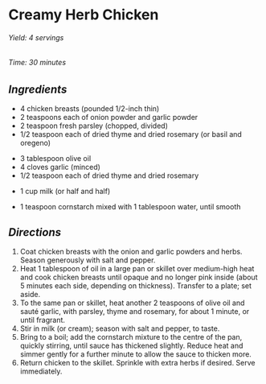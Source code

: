 # Creamy Herb Chicken

######  Yield: 4 servings
######  Time:  30 minutes

##  *Ingredients*
- 4 chicken breasts (pounded 1/2-inch thin)
- 2 teaspoons each of onion powder and garlic powder
- 2 teaspoon fresh parsley (chopped, divided)
- 1/2 teaspoon each of dried thyme and dried rosemary (or basil and oregeno)
<!--  -->
- 3 tablespoon olive oil
- 4 cloves garlic (minced)
- 1/2 teaspoon each of dried thyme and dried rosemary
<!--  -->
- 1 cup milk (or half and half)
<!--  -->
- 1 teaspoon cornstarch mixed with 1 tablespoon water, until smooth

##  *Directions*
1. Coat chicken breasts with the onion and garlic powders and herbs. Season generously with salt and pepper.
2. Heat 1 tablespoon of oil in a large pan or skillet over medium-high heat and cook chicken breasts until opaque and no longer pink inside (about 5 minutes each side, depending on thickness). Transfer to a plate; set aside.
3. To the same pan or skillet, heat another 2 teaspoons of olive oil and sauté garlic, with parsley, thyme and rosemary, for about 1 minute, or until fragrant.
4. Stir in milk (or cream); season with salt and pepper, to taste.
5. Bring to a boil; add the cornstarch mixture to the centre of the pan, quickly stirring, until sauce has thickened slightly. Reduce heat and simmer gently for a further minute to allow the sauce to thicken more.
6. Return chicken to the skillet. Sprinkle with extra herbs if desired. Serve immediately.